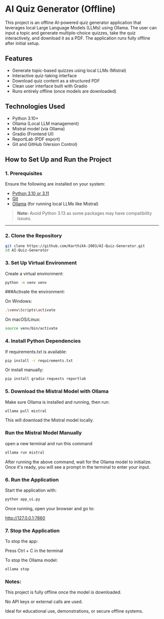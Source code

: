 # AI Quiz Generator (Offline)

This project is an offline AI-powered quiz generator application that leverages local Large Language Models (LLMs) using Ollama. The user can input a topic and generate multiple-choice quizzes, take the quiz interactively, and download it as a PDF. The application runs fully offline after initial setup.

## Features

- Generate topic-based quizzes using local LLMs (Mistral)
- Interactive quiz-taking interface
- Download quiz content as a structured PDF
- Clean user interface built with Gradio
- Runs entirely offline (once models are downloaded)

## Technologies Used

- Python 3.10+
- Ollama (Local LLM management)
- Mistral model (via Ollama)
- Gradio (Frontend UI)
- ReportLab (PDF export)
- Git and GitHub (Version Control)

## How to Set Up and Run the Project

### 1. Prerequisites

Ensure the following are installed on your system:

- [Python 3.10 or 3.11](https://www.python.org/downloads/)
- [Git](https://git-scm.com/downloads)
- [Ollama](https://ollama.com) (for running local LLMs like Mistral)

> **Note:** Avoid Python 3.13 as some packages may have compatibility issues.

---

### 2. Clone the Repository

```bash
git clone https://github.com/Karthikk-2003/AI-Quiz-Generator.git
cd AI-Quiz-Generator
```
### 3. Set Up Virtual Environment
Create a virtual environment:
```bash
python -m venv venv
```
###Activate the environment:

On Windows:
```bash
.\venv\Scripts\activate
```

On macOS/Linux:
```bash
source venv/bin/activate
```
### 4. Install Python Dependencies
If requirements.txt is available:
```bash
pip install -r requirements.txt
```
Or install manually:
```bash
pip install gradio requests reportlab
```
### 5. Download the Mistral Model with Ollama
Make sure Ollama is installed and running, then run:
```bash
ollama pull mistral
```
This will download the Mistral model locally.

### Run the Mistral Model Manually
open a new terminal and run this command
```bash
ollama run mistral
```
After running the above command, wait for the Ollama model to initialize. Once it's ready, you will see a prompt in the terminal to enter your input.

### 6. Run the Application
Start the application with:
```bash
python app_ui.py
```
Once running, open your browser and go to:

http://127.0.0.1:7860

### 7. Stop the Application
To stop the app:

Press Ctrl + C in the terminal

To stop the Ollama model:
```bash
ollama stop
```
### Notes:
This project is fully offline once the model is downloaded.

No API keys or external calls are used.

Ideal for educational use, demonstrations, or secure offline systems.

